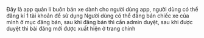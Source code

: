 Đây là app quản lí buôn bán xe dành cho người dùng app, người dùng có thể đăng kí 1 tài khoản để sử dụng
Người dùng có thể đăng bán chiếc xe của mình ở mục đăng bán, sau khi đăng bán thì cần admin duyệt, sau khi được duyệt thì bài đăng mới được xuất hiện ở trang chính
